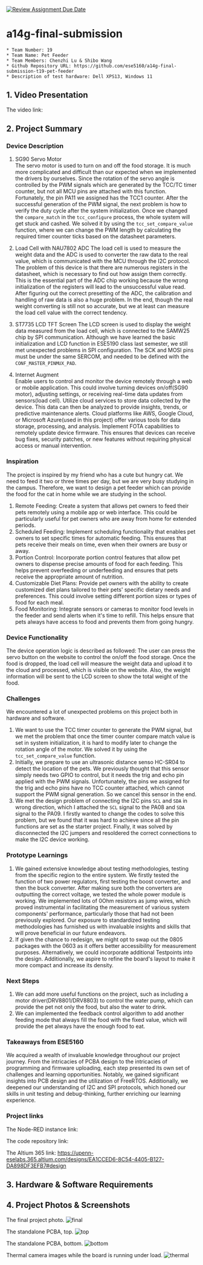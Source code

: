 [![Review Assignment Due Date](https://classroom.github.com/assets/deadline-readme-button-24ddc0f5d75046c5622901739e7c5dd533143b0c8e959d652212380cedb1ea36.svg)](https://classroom.github.com/a/kzkUPShx)
# a14g-final-submission

    * Team Number: 19
    * Team Name: Pet Feeder
    * Team Members: Chenzhi Lu & Shibo Wang
    * Github Repository URL: https://github.com/ese5160/a14g-final-submission-t19-pet-feeder
    * Description of test hardware: Dell XPS13, Windows 11

## 1. Video Presentation

The video link:

## 2. Project Summary

### Device Description

1. SG90 Servo Motor  
The servo motor is used to turn on and off the food storage. It is much more complicated and difficult than our expected when we implemented the drivers by ourselves. Since the rotation of the servo angle is controlled by the PWM signals which are generated by the TCC/TC timer counter, but not all MCU pins are attached with this function. Fortunately, the pin PA11 we assigned has the TCC1 counter. After the successful generation of the PWM signal, the next problem is how to verify the duty cycle after the system initialization. Once we changed the `compare_match` in the `tcc_configure` process, the whole system will get stuck and cashed. We solved it by using the `tcc_set_compare_value` function, where we can change the PWM length by calculating the required timer counter ticks based on the datasheet parameters.

2. Load Cell with NAU7802 ADC
The load cell is used to measure the weight data and the ADC is used to converter the raw data to the real value, which is communicated with the MCU through the I2C protocol. The problem of this device is that there are numerous registers in the datasheet, which is necessary to find out how assign them correctly. This is the essential part of the ADC chip working because the wrong initialization of the registers will lead to the unsuccessful value read. After figuring out the correct presetting of the ADC, the calibration and handling of raw data is also a huge problem. In the end, though the real weight converting is still not so accurate, but we at least can measure the load cell value with the correct tendency.

3. ST7735 LCD TFT Screen
The LCD screen is used to display the weight data measured from the load cell, which is connected to the SAMW25 chip by SPI communication. Although we have learned the basic initialization and LCD function in ESE5190 class last semester, we still met unexpected problems in SPI configuration. The SCK and MOSI pins must be under the same SERCOM, and needed to be defined with the `CONF_MASTER_PINMUX_PAD`.

4. Internet Augment  
Enable users to control and monitor the device remotely through a web or mobile application. This could involve turning devices on/off(SG90 motor), adjusting settings, or receiving real-time data updates from sensors(load cell). Utilize cloud services to store data collected by the device. This data can then be analyzed to provide insights, trends, or predictive maintenance alerts. Cloud platforms like AWS, Google Cloud, or Microsoft Azure(used in this project) offer various tools for data storage, processing, and analysis. Implement FOTA capabilities to remotely update device firmware. This ensures that devices can receive bug fixes, security patches, or new features without requiring physical access or manual intervention.

### Inspiration

The project is inspired by my friend who has a cute but hungry cat. We need to feed it two or three times per day, but we are very busy studying in the campus. Therefore, we want to design a pet feeder which can provide the food for the cat in home while we are studying in the school.

1. Remote Feeding: Create a system that allows pet owners to feed their pets remotely using a mobile app or web interface. This could be particularly useful for pet owners who are away from home for extended periods.  
2. Scheduled Feeding: Implement scheduling functionality that enables pet owners to set specific times for automatic feeding. This ensures that pets receive their meals on time, even when their owners are busy or away.  
3. Portion Control: Incorporate portion control features that allow pet owners to dispense precise amounts of food for each feeding. This helps prevent overfeeding or underfeeding and ensures that pets receive the appropriate amount of nutrition.  
4. Customizable Diet Plans: Provide pet owners with the ability to create customized diet plans tailored to their pets' specific dietary needs and preferences. This could involve setting different portion sizes or types of food for each meal.
5. Food Monitoring: Integrate sensors or cameras to monitor food levels in the feeder and send alerts when it's time to refill. This helps ensure that pets always have access to food and prevents them from going hungry.

### Device Functionality

The device operation logic is described as followed: The user can press the servo button on the website to control the on/off the food storage. Once the food is dropped, the load cell will measure the weight data and upload it to the cloud and processed, which is visible on the website. Also, the weight information will be sent to the LCD screen to show the total weight of the food.

### Challenges

We encountered a lot of unexpected problems on this project both in hardware and software.

1. We want to use the TCC timer counter to generate the PWM signal, but we met the problem that once the timer counter compare match value is set in system initialization, it is hard to modify later to change the rotation angle of the motor. We solved it by using the `tcc_set_compare_value` function.
2. Initially, we prepare to use an ultrasonic distance senso HC-SR04 to detect the location of the pets. We previously thought that this sensor simply needs two GPIO to control, but it needs the trig and echo pin applied with the PWM signals. Unfortunately, the pins we assigned for the trig and echo pins have no TCC counter attached, which cannot support the PWM signal generation. So we cancel this sensor in the end.
3. We met the design problem of connecting the I2C pins `SCL` and `SDA` in wrong direction, which I attached the `SCL` signal to the PA08 and `SDA` signal to the PA09. I firstly wanted to change the codes to solve this problem, but we found that it was hard to achieve since all the pin functions are set as the starter project. Finally, it was solved by disconnected the I2C jumpers and resoldered the correct connections to make the I2C device working.

### Prototype Learnings

1. We gained extensive knowledge about testing methodologies, testing from the specific region to the entire system. We firstly tested the function of two power regulators, first testing the boost converter, and then the buck converter. After making sure both the converters are outputting the correct voltage, we tested the whole power module is working. We implemented lots of 0Ohm resistors as jump wires, which proved instrumental in facilitating the measurement of various system components' performance, particularly those that had not been previously explored. Our exposure to standardized testing methodologies has furnished us with invaluable insights and skills that will prove beneficial in our future endeavors.
2. If given the chance to redesign, we might opt to swap out the 0805 packages with the 0603 as it offers better accessibility for measurement purposes. Alternatively, we could incorporate additional Testpoints into the design. Additionally, we aspire to refine the board's layout to make it more compact and increase its density.

### Next Steps

1. We can add more useful functions on the project, such as including a motor driver(DRV8801/DRV8803) to control the water pump, which can provide the pet not only the food, but also the water to drink.
2. We can implemented the feedback control algorithm to add another feeding mode that always fill the food with the fixed value, which will provide the pet always have the enough food to eat.

### Takeaways from ESE5160

We acquired a wealth of invaluable knowledge throughout our project journey. From the intricacies of PCBA design to the intricacies of programming and firmware uploading, each step presented its own set of challenges and learning opportunities. Notably, we gained significant insights into PCB design and the utilization of FreeRTOS. Additionally, we deepened our understanding of I2C and SPI protocols, which honed our skills in unit testing and debug-thinking, further enriching our learning experience.

### Project links

The Node-RED instance link:

The code repository link:

The Altium 365 link:
https://upenn-eselabs.365.altium.com/designs/EA1CCED6-8C54-4405-B127-DA898DF3EFB7#design

## 3. Hardware & Software Requirements

## 4. Project Photos & Screenshots

The final project photo.
![final](Pic/finalproject.jpg)

The standalone PCBA, top.
![top](Pic/pcbtop.jpg)

The standalone PCBA, bottom.
![bottom](Pic/pcbbottom.jpg)

Thermal camera images while the board is running under load.
![thermal](Pic/thermal.jpg)

